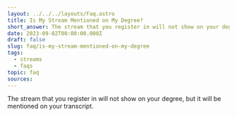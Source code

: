 ```yaml
---
layout: ../../../layouts/Faq.astro
title: Is My Stream Mentioned on My Degree?
short_answer: The stream that you register in will not show on your degree, but it will be mentioned on your transcript.
date: 2023-09-02T00:00:00.000Z
draft: false
slug: faq/is-my-stream-mentioned-on-my-degree
tags:
  - streams
  - faqs
topic: faq
sources:
---
```


The stream that you register in will not show on your degree, but it will be mentioned on your transcript.
